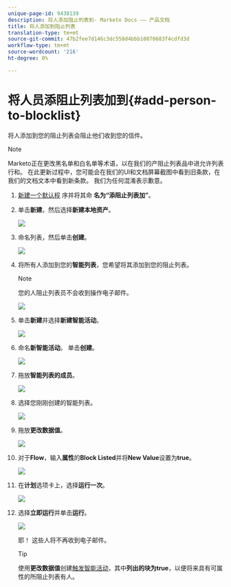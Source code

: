 ```yaml
---
unique-page-id: 9438139
description: 将人添加阻止列表到- Marketo Docs —— 产品文档
title: 将人添加到阻止列表
translation-type: tm+mt
source-git-commit: 47b2fee7d146c3dc558d4bbb10070683f4cdfd3d
workflow-type: tm+mt
source-wordcount: '216'
ht-degree: 0%

---
```



# 将人员添阻止列表加到{#add-person-to-blocklist}

将人添加到您的阻止列表会阻止他们收到您的信件。

>[!NOTE]
>
>Marketo正在更改黑名单和白名单等术语，以在我们的产阻止列表品中进允许列表行和。 在此更新过程中，您可能会在我们的UI和文档屏幕截图中看到旧条款，在我们的文档文本中看到新条款。 我们为任何混淆表示歉意。

1. [新建一个默认程](../../../../product-docs/core-marketo-concepts/programs/creating-programs/create-a-program.md) 序并将其命 **名为“添阻止列表加”**。
1. 单击&#x200B;**新建**，然后选择&#x200B;**新建本地资产**。

   ![](assets/image2015-8-14-11-3a0-3a46.png)

1. 命名列表，然后单击&#x200B;**创建**。

   ![](assets/image2015-8-14-11-3a2-3a26.png)

1. 将所有人添加到您的&#x200B;**智能列表**，您希望将其添加到您的阻止列表。

   >[!NOTE]
   >
   >您的人阻止列表员不会收到操作电子邮件。

   ![](assets/three-6.png)

1. 单击&#x200B;**新建**&#x200B;并选择&#x200B;**新建智能活动**。

   ![](assets/image2015-8-14-11-3a12-3a35.png)

1. 命名&#x200B;**新智能活动**。 单击&#x200B;**创建**。

   ![](assets/image2015-8-14-11-3a13-3a36.png)

1. 拖放&#x200B;**智能列表的成员**。

   ![](assets/image2015-8-14-11-3a16-3a34.png)

1. 选择您刚刚创建的智能列表。

   ![](assets/image2015-8-14-11-3a17-3a5.png)

1. 拖放&#x200B;**更改数据值**。

   ![](assets/image2015-8-14-11-3a18-3a41.png)

1. 对于&#x200B;**Flow**，输入&#x200B;**属性**&#x200B;的&#x200B;**Block Listed**&#x200B;并将&#x200B;**New Value**&#x200B;设置为&#x200B;**true**。

   ![](assets/image2015-8-14-11-3a21-3a1.png)

1. 在&#x200B;**计划**&#x200B;选项卡上，选择&#x200B;**运行一次**。

   ![](assets/ten.png)

1. 选择&#x200B;**立即运行**&#x200B;并单击&#x200B;**运行**。

   ![](assets/image2015-8-14-11-3a24-3a50.png)

   耶！ 这些人将不再收到电子邮件。

   >[!TIP]
   >
   >使用&#x200B;**更改数据值**&#x200B;创建[触发智能活动](../../../../product-docs/core-marketo-concepts/smart-campaigns/creating-a-smart-campaign/create-a-new-smart-campaign.md)，其中&#x200B;**列出的块为true**，以便将来具有可属性的所阻止列表有人。

